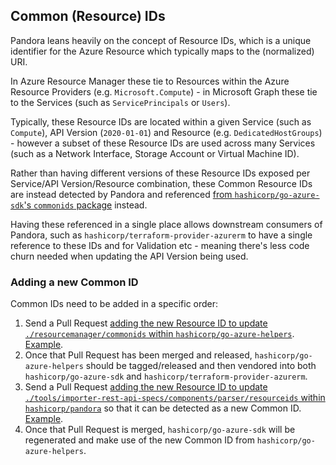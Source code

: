 ## Common (Resource) IDs

Pandora leans heavily on the concept of Resource IDs, which is a unique identifier for the Azure Resource which typically maps to the (normalized) URI.

In Azure Resource Manager these tie to Resources within the Azure Resource Providers (e.g. `Microsoft.Compute`) - in Microsoft Graph these tie to the Services (such as `ServicePrincipals` or `Users`).

Typically, these Resource IDs are located within a given Service (such as `Compute`), API Version (`2020-01-01`) and Resource (e.g. `DedicatedHostGroups`) - however a subset of these Resource IDs are used across many Services (such as a Network Interface, Storage Account or Virtual Machine ID).

Rather than having different versions of these Resource IDs exposed per Service/API Version/Resource combination, these Common Resource IDs are instead detected by Pandora and referenced [from `hashicorp/go-azure-sdk`'s `commonids` package](XXX) instead.

Having these referenced in a single place allows downstream consumers of Pandora, such as `hashicorp/terraform-provider-azurerm` to have a single reference to these IDs and for Validation etc - meaning there's less code churn needed when updating the API Version being used.

### Adding a new Common ID

Common IDs need to be added in a specific order:

1. Send a Pull Request [adding the new Resource ID to update `./resourcemanager/commonids` within `hashicorp/go-azure-helpers`](https://github.com/hashicorp/go-azure-helpers). [Example](https://github.com/hashicorp/go-azure-helpers/pull/172).
2. Once that Pull Request has been merged and released, `hashicorp/go-azure-helpers` should be tagged/released and then vendored into both `hashicorp/go-azure-sdk` and `hashicorp/terraform-provider-azurerm`.
3. Send a Pull Request [adding the new Resource ID to update `./tools/importer-rest-api-specs/components/parser/resourceids` within `hashicorp/pandora`](https://github.com/hashicorp/pandora/tree/main/tools/importer-rest-api-specs/components/parser/resourceids) so that it can be detected as a new Common ID. [Example](https://github.com/hashicorp/pandora/pull/2816).
4. Once that Pull Request is merged, `hashicorp/go-azure-sdk` will be regenerated and make use of the new Common ID from `hashicorp/go-azure-helpers`.
